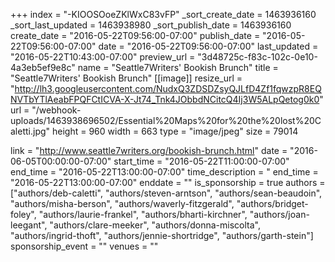 +++
index = "-KIOOSOoeZKlWxC83vFP"
_sort_create_date = 1463936160
_sort_last_updated = 1463938980
_sort_publish_date = 1463936160
create_date = "2016-05-22T09:56:00-07:00"
publish_date = "2016-05-22T09:56:00-07:00"
date = "2016-05-22T09:56:00-07:00"
last_updated = "2016-05-22T10:43:00-07:00"
preview_url = "3d48725c-f83c-102c-0e10-4a3eb5ef9e8c"
name = "Seattle7Writers' Bookish Brunch"
title = "Seattle7Writers' Bookish Brunch"
[[image]]
resize_url = "http://lh3.googleusercontent.com/NudxQ3ZDSDZsyQJLfD4Zf1fqwzpR8EQNVTbYTlAeabFPQFCtICVA-X-Jt74_Tnk4JObbdNCitcQ4Ij3W5ALpQetog0k0"
url = "/webhook-uploads/1463938696502/Essential%20Maps%20for%20the%20lost%20Caletti.jpg"
height = 960
width = 663
type = "image/jpeg"
size = 79014

link = "http://www.seattle7writers.org/bookish-brunch.html"
date = "2016-06-05T00:00:00-07:00"
start_time = "2016-05-22T11:00:00-07:00"
end_time = "2016-05-22T13:00:00-07:00"
time_description = "
end_time = "2016-05-22T13:00:00-07:00"
enddate = ""
is_sponsorship = true
authors = ["authors/deb-caletti", "authors/steven-arntson", "authors/sean-beaudoin", "authors/misha-berson", "authors/waverly-fitzgerald", "authors/bridget-foley", "authors/laurie-frankel", "authors/bharti-kirchner", "authors/joan-leegant", "authors/clare-meeker", "authors/donna-miscolta", "authors/ingrid-thoft", "authors/jennie-shortridge", "authors/garth-stein"]
sponsorship_event = ""
venues = ""

